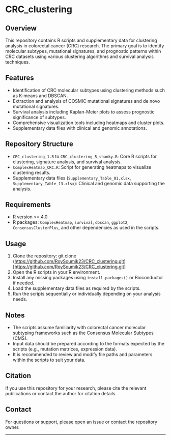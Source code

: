 # CRC_clustering

## Overview
This repository contains R scripts and supplementary data for clustering analysis in colorectal cancer (CRC) research. The primary goal is to identify molecular subtypes, mutational signatures, and prognostic patterns within CRC datasets using various clustering algorithms and survival analysis techniques.

## Features
- Identification of CRC molecular subtypes using clustering methods such as K-means and DBSCAN.
- Extraction and analysis of COSMIC mutational signatures and de novo mutational signatures.
- Survival analysis including Kaplan-Meier plots to assess prognostic significance of subtypes.
- Comprehensive visualization tools including heatmaps and cluster plots.
- Supplementary data files with clinical and genomic annotations.

## Repository Structure
- `CRC_clustering_1.R` to `CRC_clustering_5_shanky.R`: Core R scripts for clustering, signature analysis, and survival analysis.
- `ComplexHeatmap_CRC.R`: Script for generating heatmaps to visualize clustering results.
- Supplementary data files (`Supplementary_Table_01.xlsx`, `Supplementary_Table_13.xlsx`): Clinical and genomic data supporting the analysis.

## Requirements
- R version >= 4.0
- R packages: `ComplexHeatmap`, `survival`, `dbscan`, `ggplot2`, `ConsensusClusterPlus`, and other dependencies as used in the scripts.

## Usage
1. Clone the repository:
git clone (https://github.com/RoySoumik23/CRC_clustering.git)[https://github.com/RoySoumik23/CRC_clustering.git]
2. Open the R scripts in your R environment.
3. Install any missing packages using `install.packages()` or Bioconductor if needed.
4. Load the supplementary data files as required by the scripts.
5. Run the scripts sequentially or individually depending on your analysis needs.

## Notes
- The scripts assume familiarity with colorectal cancer molecular subtyping frameworks such as the Consensus Molecular Subtypes (CMS).
- Input data should be prepared according to the formats expected by the scripts (e.g., mutation matrices, expression data).
- It is recommended to review and modify file paths and parameters within the scripts to suit your data.

## Citation
If you use this repository for your research, please cite the relevant publications or contact the author for citation details.

## Contact
For questions or support, please open an issue or contact the repository owner.

---

